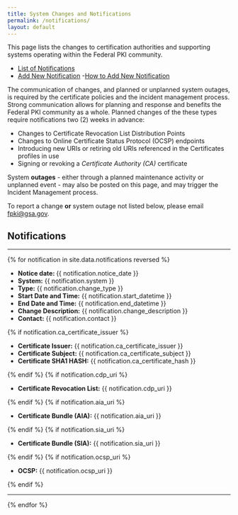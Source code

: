 ```yaml
---
title: System Changes and Notifications
permalink: /notifications/
layout: default
---
```

This page lists the changes to certification authorities and supporting systems operating within the Federal PKI community.  

- [List of Notifications](#notifications)
- [Add New Notification](http://github.com/GSA/fpki-guides/issues/new?title=System%20Notification%20for%3A%20%3CYour%20Organization%3E&amp;body=%23%23%23%23%20notice_date%3A%20%0A%0A%3Cie%2C%2007%2F21%2F2017%2015%3A34%20EST%20%3E%0A%0A%23%23%23%23%20change_type%3A%0A%0A%20%3Cie%2C%20CA%20Certificate%20Issuance%20%3E%0A%0A%23%23%23%23%20start_datetime%3A%20%0A%0A%3Cie%2C%20%2007%2F21%2F2017%2015%3A34%20EST%20%3E%0A%0A%23%23%23%23%20end_datetime%3A%0A%0A%20%20%3Cie%2C%2007%2F21%2F2017%2015%3A34%20EST%20%3E%0A%0A%23%23%23%23%20system%3A%0A%0A%20%3Cie%2C%20Federal%20Bridge%20CA%202016%20%3E%0A%0A%23%23%23%23%20change_description%3A%20%0A%0A%3Cie%2C%20sample%20change_description%20%20%3E%0A%0A%23%23%23%23%20impact%3A%0A%0A%20%3Cie%2C%20sample%20non%20impact%20%3E%0A%0A%23%23%23%23%20contact%3A%0A%0A%20%3Cie%2C%20sampleuser%40sampleagency.gov%20%3E%0A%0A%23%23%23%23%20ca_certificate_hash%3A%0A%0A%20%3Cie%2C%20SHA256%3E%0A%0A%23%23%23%23%20ca_certificate_issuer%3A%0A%20%0A%3Cie%2C%20Federal%20Bridge%20CA%202016%20%3E%0A%0A%23%23%23%23%20ca_certificate_subject%3A%0A%20%0A%3Cie%2C%20john%20Dou%3E%0A%0A%23%23%23%23%20cdp_uri%3A%0A%20%0A%3Cie%2C%20http%3A%2F%2Fpki.treas.gov%2Fdhsca4.crl%3E%0A%0A%23%23%23%23%20aia_uri%3A%0A%20%0A%3Cie%2C%20http%3A%2F%2Fpki.treas.gov%2Fsample.p7b%3E%0A%0A%23%23%23%23%20sia_uri%3A%0A%20%0A%3Cie%2C%20http%3A%2F%2Fpki.treas.gov%2Fsample.p7b%3E%0A%0A%23%23%23%23%20ocsp_uri%3A%0A%20%0A%3Cie%2C%20http%3A%2F%2Fpki.treas.gov%2Fdhsca4.crl%3E&amp;labels[]=System%20Notification)
-[How to Add New Notification](data/UserGuide/)

The communication of changes, and planned or unplanned system outages, is required by the certificate policies and the incident management process.  Strong communication allows for planning and response and benefits the Federal PKI community as a whole.  Planned changes of the these types require notifications two (2) weeks in advance:

- Changes to Certificate Revocation List Distribution Points
- Changes to Online Certificate Status Protocol (OCSP) endpoints
- Introducing new URIs or retiring old URIs referenced in the Certificates profiles in use
- Signing or revoking a _Certificate Authority (CA)_ certificate

System **outages** - either through a planned maintenance activity or unplanned event - may also be posted on this page, and may trigger the Incident Management process.    

To report a change **or** system outage not listed below, please email fpki@gsa.gov.

## Notifications
<!-- This block loops through the notifications yml file under the data directory. -->

<div class="usa-width-one-whole">
<hr>
{% for notification in site.data.notifications reversed %}
  <ul class="usa-unstyled-list">
    <li><strong>Notice date: </strong> {{ notification.notice_date }}</li>
    <li><strong>System:</strong> {{ notification.system }}</li>
    <li><strong>Type:</strong> {{ notification.change_type }}</li>
    <li><strong>Start Date and Time:</strong> {{ notification.start_datetime }}</li>
    <li><strong>End Date and Time:</strong> {{ notification.end_datetime }}</li>
    <li><strong>Change Description:</strong> {{ notification.change_description }}</li>
    <li><strong>Contact:</strong> {{ notification.contact }}</li>
  </ul>  
    {% if notification.ca_certificate_issuer %}
      <ul class="usa-unstyled-list">
        <li><strong>Certificate Issuer:</strong> {{ notification.ca_certificate_issuer }}</li>
        <li><strong>Certificate Subject:</strong> {{ notification.ca_certificate_subject }}</li>
        <li><strong>Certificate SHA1 HASH:</strong> {{ notification.ca_certificate_hash }}</li>  
      </ul>
    {% endif %}
    {% if notification.cdp_uri %}
      <ul class="usa-unstyled-list">
        <li><strong>Certificate Revocation List:</strong> {{ notification.cdp_uri }}</li>
      </ul>
    {% endif %}
    {% if notification.aia_uri %}
      <ul class="usa-unstyled-list">
        <li><strong>Certificate Bundle (AIA):</strong> {{ notification.aia_uri }}</li>
      </ul>
    {% endif %}
    {% if notification.sia_uri %}
      <ul class="usa-unstyled-list">
        <li><strong>Certificate Bundle (SIA):</strong> {{ notification.sia_uri }}</li>
      </ul>
    {% endif %}
    {% if notification.ocsp_uri %}
      <ul class="usa-unstyled-list">
        <li><strong>OCSP:</strong> {{ notification.ocsp_uri }}</li>
      </ul>
    {% endif %}
  <hr>
{% endfor %}
</div>
